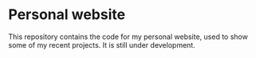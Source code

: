# Personal website
This repository contains the code for my personal website, used to show some of my recent projects.
It is still under development.


